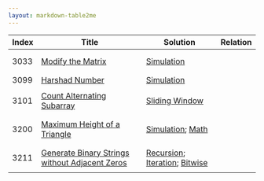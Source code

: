 ```yaml
---
layout: markdown-table2me
---
```






| Index | Title                                                        | Solution                                                     | Relation |
| ----- | ------------------------------------------------------------ | ------------------------------------------------------------ | -------- |
|       |                                                              |                                                              |          |
|       |                                                              |                                                              |          |
| 3033  | [Modify the Matrix](https://leetcode.cn/problems/modify-the-matrix/description/) | [Simulation](../code.html?file=LC3033_Modify_the_Matrix_S1_Simulation.py) |          |
|       |                                                              |                                                              |          |
|       |                                                              |                                                              |          |
| 3099  | [Harshad Number](https://leetcode.cn/problems/harshad-number/description/) | [Simulation](../code.html?file=LC3099_Harshad_Number_S1_Simulation.py) |          |
|       |                                                              |                                                              |          |
| 3101  | [Count Alternating Subarray](https://leetcode.cn/problems/count-alternating-subarrays/description/) | [Sliding Window](../code.html?file=LC3101_Count_Alternating_Subarrays_S1_Sliding_Window.py) |          |
|       |                                                              |                                                              |          |
|       |                                                              |                                                              |          |
| 3200  | [Maximum Height of a Triangle](https://leetcode.cn/problems/maximum-height-of-a-triangle/description/) | [Simulation](../code.html?file=LC3200_Maximum_Height_of_a_Triangle_S1_Simulation.py); [Math](../code.html?file=LC3200_Maximum_Height_of_a_Triangle_S2_Math.py) |          |
|       |                                                              |                                                              |          |
|       |                                                              |                                                              |          |
| 3211  | [Generate Binary Strings without Adjacent Zeros](https://leetcode.cn/problems/generate-binary-strings-without-adjacent-zeros/description/) | [Recursion](../code.html?file=LC3211_Generate_Binary_Strings_Without_Adjacent_Zeros_S1_Recursion.py); [Iteration](../code.html?file=LC3211_Generate_Binary_Strings_Without_Adjacent_Zeros_S2_Iteration.py); [Bitwise](../code.html?file=LC3211_Generate_Binary_Strings_Without_Adjacent_Zeros_S3_Bitwise.py) |          |
|       |                                                              |                                                              |          |

